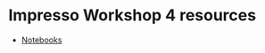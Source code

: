 # Impresso Workshop 4 resources
- [Notebooks](https://github.com/impresso/impresso-datalab-notebooks/tree/main/workshop_resources/ws4-embeddings) 
